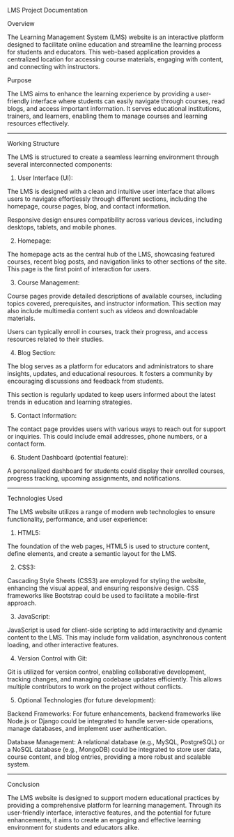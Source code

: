 

LMS Project Documentation

Overview

The Learning Management System (LMS) website is an interactive platform designed to facilitate online education and streamline the learning process for students and educators. This web-based application provides a centralized location for accessing course materials, engaging with content, and connecting with instructors.

Purpose

The LMS aims to enhance the learning experience by providing a user-friendly interface where students can easily navigate through courses, read blogs, and access important information. It serves educational institutions, trainers, and learners, enabling them to manage courses and learning resources effectively.

---

Working Structure

The LMS is structured to create a seamless learning environment through several interconnected components:

1. User Interface (UI):

The LMS is designed with a clean and intuitive user interface that allows users to navigate effortlessly through different sections, including the homepage, course pages, blog, and contact information.

Responsive design ensures compatibility across various devices, including desktops, tablets, and mobile phones.



2. Homepage:

The homepage acts as the central hub of the LMS, showcasing featured courses, recent blog posts, and navigation links to other sections of the site. This page is the first point of interaction for users.



3. Course Management:

Course pages provide detailed descriptions of available courses, including topics covered, prerequisites, and instructor information. This section may also include multimedia content such as videos and downloadable materials.

Users can typically enroll in courses, track their progress, and access resources related to their studies.



4. Blog Section:

The blog serves as a platform for educators and administrators to share insights, updates, and educational resources. It fosters a community by encouraging discussions and feedback from students.

This section is regularly updated to keep users informed about the latest trends in education and learning strategies.



5. Contact Information:

The contact page provides users with various ways to reach out for support or inquiries. This could include email addresses, phone numbers, or a contact form.



6. Student Dashboard (potential feature):

A personalized dashboard for students could display their enrolled courses, progress tracking, upcoming assignments, and notifications.

---

Technologies Used

The LMS website utilizes a range of modern web technologies to ensure functionality, performance, and user experience:

1. HTML5:

The foundation of the web pages, HTML5 is used to structure content, define elements, and create a semantic layout for the LMS.



2. CSS3:

Cascading Style Sheets (CSS3) are employed for styling the website, enhancing the visual appeal, and ensuring responsive design. CSS frameworks like Bootstrap could be used to facilitate a mobile-first approach.



3. JavaScript:

JavaScript is used for client-side scripting to add interactivity and dynamic content to the LMS. This may include form validation, asynchronous content loading, and other interactive features.



4. Version Control with Git:

Git is utilized for version control, enabling collaborative development, tracking changes, and managing codebase updates efficiently. This allows multiple contributors to work on the project without conflicts.



5. Optional Technologies (for future development):

Backend Frameworks: For future enhancements, backend frameworks like Node.js or Django could be integrated to handle server-side operations, manage databases, and implement user authentication.

Database Management: A relational database (e.g., MySQL, PostgreSQL) or a NoSQL database (e.g., MongoDB) could be integrated to store user data, course content, and blog entries, providing a more robust and scalable system.

---

Conclusion


The LMS website is designed to support modern educational practices by providing a comprehensive platform for learning management. Through its user-friendly interface, interactive features, and the potential for future enhancements, it aims to create an engaging and effective learning environment for students and educators alike.